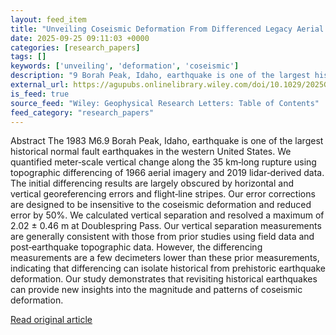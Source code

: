 ```yaml
---
layout: feed_item
title: "Unveiling Coseismic Deformation From Differenced Legacy Aerial Photography and Modern Lidar Topography: The 1983 M6.9 Borah Peak Earthquake, Idaho, USA"
date: 2025-09-25 09:11:03 +0000
categories: [research_papers]
tags: []
keywords: ['unveiling', 'deformation', 'coseismic']
description: "9 Borah Peak, Idaho, earthquake is one of the largest historical normal fault earthquakes in the western United States"
external_url: https://agupubs.onlinelibrary.wiley.com/doi/10.1029/2025GL115882?af=R
is_feed: true
source_feed: "Wiley: Geophysical Research Letters: Table of Contents"
feed_category: "research_papers"
---
```


Abstract The 1983 M6.9 Borah Peak, Idaho, earthquake is one of the largest historical normal fault earthquakes in the western United States. We quantified meter‐scale vertical change along the 35 km‐long rupture using topographic differencing of 1966 aerial imagery and 2019 lidar‐derived data. The initial differencing results are largely obscured by horizontal and vertical georeferencing errors and flight‐line stripes. Our error corrections are designed to be insensitive to the coseismic deformation and reduced error by 50%. We calculated vertical separation and resolved a maximum of 2.02 ± 0.46 m at Doublespring Pass. Our vertical separation measurements are generally consistent with those from prior studies using field data and post‐earthquake topographic data. However, the differencing measurements are a few decimeters lower than these prior measurements, indicating that differencing can isolate historical from prehistoric earthquake deformation. Our study demonstrates that revisiting historical earthquakes can provide new insights into the magnitude and patterns of coseismic deformation.

[Read original article](https://agupubs.onlinelibrary.wiley.com/doi/10.1029/2025GL115882?af=R)
